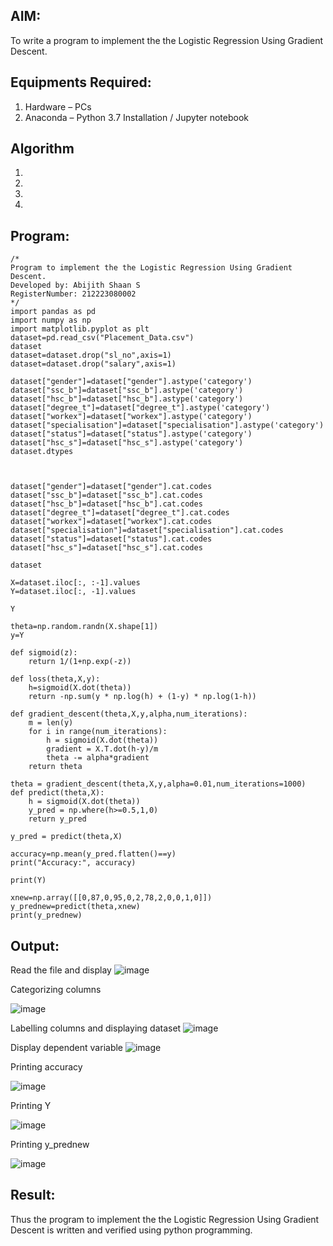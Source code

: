 ## AIM:
To write a program to implement the the Logistic Regression Using Gradient Descent.

## Equipments Required:
1. Hardware – PCs
2. Anaconda – Python 3.7 Installation / Jupyter notebook

## Algorithm
1. 
2. 
3. 
4. 

## Program:
```
/*
Program to implement the the Logistic Regression Using Gradient Descent.
Developed by: Abijith Shaan S
RegisterNumber: 212223080002 
*/
import pandas as pd
import numpy as np
import matplotlib.pyplot as plt
dataset=pd.read_csv("Placement_Data.csv")
dataset
dataset=dataset.drop("sl_no",axis=1)
dataset=dataset.drop("salary",axis=1)

dataset["gender"]=dataset["gender"].astype('category')
dataset["ssc_b"]=dataset["ssc_b"].astype('category')
dataset["hsc_b"]=dataset["hsc_b"].astype('category')
dataset["degree_t"]=dataset["degree_t"].astype('category')
dataset["workex"]=dataset["workex"].astype('category')
dataset["specialisation"]=dataset["specialisation"].astype('category')
dataset["status"]=dataset["status"].astype('category')
dataset["hsc_s"]=dataset["hsc_s"].astype('category')
dataset.dtypes



dataset["gender"]=dataset["gender"].cat.codes
dataset["ssc_b"]=dataset["ssc_b"].cat.codes
dataset["hsc_b"]=dataset["hsc_b"].cat.codes
dataset["degree_t"]=dataset["degree_t"].cat.codes
dataset["workex"]=dataset["workex"].cat.codes
dataset["specialisation"]=dataset["specialisation"].cat.codes
dataset["status"]=dataset["status"].cat.codes
dataset["hsc_s"]=dataset["hsc_s"].cat.codes

dataset

X=dataset.iloc[:, :-1].values
Y=dataset.iloc[:, -1].values

Y

theta=np.random.randn(X.shape[1])
y=Y

def sigmoid(z):
    return 1/(1+np.exp(-z))

def loss(theta,X,y):
    h=sigmoid(X.dot(theta))
    return -np.sum(y * np.log(h) + (1-y) * np.log(1-h))

def gradient_descent(theta,X,y,alpha,num_iterations):
    m = len(y)
    for i in range(num_iterations):
        h = sigmoid(X.dot(theta))
        gradient = X.T.dot(h-y)/m
        theta -= alpha*gradient
    return theta
    
theta = gradient_descent(theta,X,y,alpha=0.01,num_iterations=1000)
def predict(theta,X):
    h = sigmoid(X.dot(theta))
    y_pred = np.where(h>=0.5,1,0)
    return y_pred
    
y_pred = predict(theta,X)

accuracy=np.mean(y_pred.flatten()==y)
print("Accuracy:", accuracy)

print(Y)

xnew=np.array([[0,87,0,95,0,2,78,2,0,0,1,0]])
y_prednew=predict(theta,xnew)
print(y_prednew)

```

## Output:
Read the file and display
![image](https://github.com/Shaan2803/-Implementation-of-Logistic-Regression-Using-Gradient-Descent/assets/160568486/34084792-301a-43e3-8189-b76335888120)

Categorizing columns

![image](https://github.com/Shaan2803/-Implementation-of-Logistic-Regression-Using-Gradient-Descent/assets/160568486/d9cdd0ec-3714-47cd-a5f2-36751afd88f2)

Labelling columns and displaying dataset
![image](https://github.com/Shaan2803/-Implementation-of-Logistic-Regression-Using-Gradient-Descent/assets/160568486/c4de34a4-fe4c-4512-8f98-de4a8c31574d)

Display dependent variable
![image](https://github.com/Shaan2803/-Implementation-of-Logistic-Regression-Using-Gradient-Descent/assets/160568486/e6b100bb-e876-4b6f-9dec-6d4ead304b0b)

Printing accuracy

![image](https://github.com/Shaan2803/-Implementation-of-Logistic-Regression-Using-Gradient-Descent/assets/160568486/c3340c1e-3b1e-47d8-8b2f-fceb71bee841)

Printing Y

![image](https://github.com/Shaan2803/-Implementation-of-Logistic-Regression-Using-Gradient-Descent/assets/160568486/60f50131-98d8-4c19-97cb-b45827252d5f)

Printing y_prednew

![image](https://github.com/Shaan2803/-Implementation-of-Logistic-Regression-Using-Gradient-Descent/assets/160568486/47b6d871-21bd-4a66-8ec0-26cf97581785)












## Result:
Thus the program to implement the the Logistic Regression Using Gradient Descent is written and verified using python programming.

